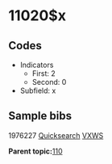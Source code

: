 # 11020$x

## Codes

-   Indicators
    -   First: 2
    -   Second: 0
-   Subfield: x

## Sample bibs

1976227 [Quicksearch](https://search.library.yale.edu/catalog/1976227) [VXWS](http://prodorbis.library.yale.edu:7014/vxws/GetHoldingsService?bibId=1976227)

**Parent topic:**[110](../../tags/110/110.md)

